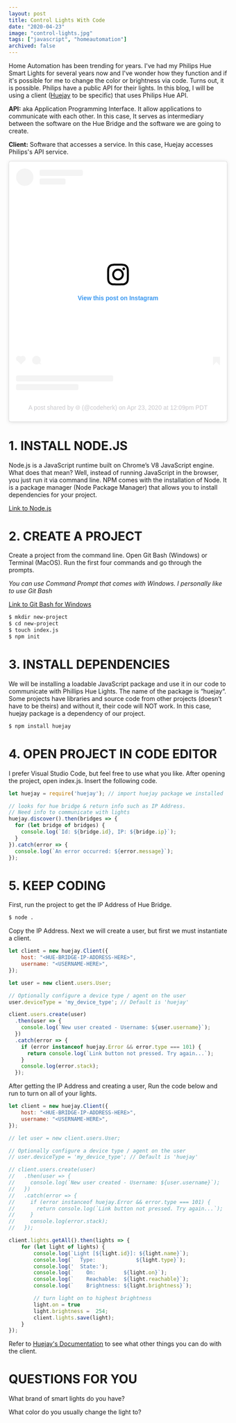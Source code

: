 ```yaml
---
layout: post
title: Control Lights With Code
date: "2020-04-23"
image: "control-lights.jpg"
tags: ["javascript", "homeautomation"]
archived: false
---
```

Home Automation has been trending for years. I've had my Philips Hue Smart Lights for several years now and I've wonder how they function and if it's possible for me to change the color or brightness via code. Turns out, it is possible. Philips have a public API for their lights. In this blog, I will be using a client ([Huejay](https://github.com/sqmk/huejay) to be specific) that uses Philips Hue API.

**API:** aka Application Programming Interface. It allow applications to communicate with each other. In this case, It serves as intermediary between the software on the Hue Bridge and the software we are going to create.

**Client:** Software that accesses a service. In this case, Huejay accesses Philips's API service.

<blockquote class="instagram-media" data-instgrm-permalink="https://www.instagram.com/p/B_VagADgeAX/?utm_source=ig_embed&amp;utm_campaign=loading" data-instgrm-version="12" style=" background:#FFF; border:0; border-radius:3px; box-shadow:0 0 1px 0 rgba(0,0,0,0.5),0 1px 10px 0 rgba(0,0,0,0.15); margin: 0 auto; max-width:658px; min-width:326px; padding:0; width:99.375%; width:-webkit-calc(100% - 2px); width:calc(100% - 2px);"><div style="padding:16px;"> <a href="https://www.instagram.com/p/B_VagADgeAX/?utm_source=ig_embed&amp;utm_campaign=loading" style=" background:#FFFFFF; line-height:0; padding:0 0; text-align:center; text-decoration:none; width:100%;" target="_blank"> <div style=" display: flex; flex-direction: row; align-items: center;"> <div style="background-color: #F4F4F4; border-radius: 50%; flex-grow: 0; height: 40px; margin-right: 14px; width: 40px;"></div> <div style="display: flex; flex-direction: column; flex-grow: 1; justify-content: center;"> <div style=" background-color: #F4F4F4; border-radius: 4px; flex-grow: 0; height: 14px; margin-bottom: 6px; width: 100px;"></div> <div style=" background-color: #F4F4F4; border-radius: 4px; flex-grow: 0; height: 14px; width: 60px;"></div></div></div><div style="padding: 19% 0;"></div> <div style="display:block; height:50px; margin:0 auto 12px; width:50px;"><svg width="50px" height="50px" viewBox="0 0 60 60" version="1.1" xmlns="https://www.w3.org/2000/svg" xmlns:xlink="https://www.w3.org/1999/xlink"><g stroke="none" stroke-width="1" fill="none" fill-rule="evenodd"><g transform="translate(-511.000000, -20.000000)" fill="#000000"><g><path d="M556.869,30.41 C554.814,30.41 553.148,32.076 553.148,34.131 C553.148,36.186 554.814,37.852 556.869,37.852 C558.924,37.852 560.59,36.186 560.59,34.131 C560.59,32.076 558.924,30.41 556.869,30.41 M541,60.657 C535.114,60.657 530.342,55.887 530.342,50 C530.342,44.114 535.114,39.342 541,39.342 C546.887,39.342 551.658,44.114 551.658,50 C551.658,55.887 546.887,60.657 541,60.657 M541,33.886 C532.1,33.886 524.886,41.1 524.886,50 C524.886,58.899 532.1,66.113 541,66.113 C549.9,66.113 557.115,58.899 557.115,50 C557.115,41.1 549.9,33.886 541,33.886 M565.378,62.101 C565.244,65.022 564.756,66.606 564.346,67.663 C563.803,69.06 563.154,70.057 562.106,71.106 C561.058,72.155 560.06,72.803 558.662,73.347 C557.607,73.757 556.021,74.244 553.102,74.378 C549.944,74.521 548.997,74.552 541,74.552 C533.003,74.552 532.056,74.521 528.898,74.378 C525.979,74.244 524.393,73.757 523.338,73.347 C521.94,72.803 520.942,72.155 519.894,71.106 C518.846,70.057 518.197,69.06 517.654,67.663 C517.244,66.606 516.755,65.022 516.623,62.101 C516.479,58.943 516.448,57.996 516.448,50 C516.448,42.003 516.479,41.056 516.623,37.899 C516.755,34.978 517.244,33.391 517.654,32.338 C518.197,30.938 518.846,29.942 519.894,28.894 C520.942,27.846 521.94,27.196 523.338,26.654 C524.393,26.244 525.979,25.756 528.898,25.623 C532.057,25.479 533.004,25.448 541,25.448 C548.997,25.448 549.943,25.479 553.102,25.623 C556.021,25.756 557.607,26.244 558.662,26.654 C560.06,27.196 561.058,27.846 562.106,28.894 C563.154,29.942 563.803,30.938 564.346,32.338 C564.756,33.391 565.244,34.978 565.378,37.899 C565.522,41.056 565.552,42.003 565.552,50 C565.552,57.996 565.522,58.943 565.378,62.101 M570.82,37.631 C570.674,34.438 570.167,32.258 569.425,30.349 C568.659,28.377 567.633,26.702 565.965,25.035 C564.297,23.368 562.623,22.342 560.652,21.575 C558.743,20.834 556.562,20.326 553.369,20.18 C550.169,20.033 549.148,20 541,20 C532.853,20 531.831,20.033 528.631,20.18 C525.438,20.326 523.257,20.834 521.349,21.575 C519.376,22.342 517.703,23.368 516.035,25.035 C514.368,26.702 513.342,28.377 512.574,30.349 C511.834,32.258 511.326,34.438 511.181,37.631 C511.035,40.831 511,41.851 511,50 C511,58.147 511.035,59.17 511.181,62.369 C511.326,65.562 511.834,67.743 512.574,69.651 C513.342,71.625 514.368,73.296 516.035,74.965 C517.703,76.634 519.376,77.658 521.349,78.425 C523.257,79.167 525.438,79.673 528.631,79.82 C531.831,79.965 532.853,80.001 541,80.001 C549.148,80.001 550.169,79.965 553.369,79.82 C556.562,79.673 558.743,79.167 560.652,78.425 C562.623,77.658 564.297,76.634 565.965,74.965 C567.633,73.296 568.659,71.625 569.425,69.651 C570.167,67.743 570.674,65.562 570.82,62.369 C570.966,59.17 571,58.147 571,50 C571,41.851 570.966,40.831 570.82,37.631"></path></g></g></g></svg></div><div style="padding-top: 8px;"> <div style=" color:#3897f0; font-family:Arial,sans-serif; font-size:14px; font-style:normal; font-weight:550; line-height:18px;"> View this post on Instagram</div></div><div style="padding: 12.5% 0;"></div> <div style="display: flex; flex-direction: row; margin-bottom: 14px; align-items: center;"><div> <div style="background-color: #F4F4F4; border-radius: 50%; height: 12.5px; width: 12.5px; transform: translateX(0px) translateY(7px);"></div> <div style="background-color: #F4F4F4; height: 12.5px; transform: rotate(-45deg) translateX(3px) translateY(1px); width: 12.5px; flex-grow: 0; margin-right: 14px; margin-left: 2px;"></div> <div style="background-color: #F4F4F4; border-radius: 50%; height: 12.5px; width: 12.5px; transform: translateX(9px) translateY(-18px);"></div></div><div style="margin-left: 8px;"> <div style=" background-color: #F4F4F4; border-radius: 50%; flex-grow: 0; height: 20px; width: 20px;"></div> <div style=" width: 0; height: 0; border-top: 2px solid transparent; border-left: 6px solid #f4f4f4; border-bottom: 2px solid transparent; transform: translateX(16px) translateY(-4px) rotate(30deg)"></div></div><div style="margin-left: auto;"> <div style=" width: 0px; border-top: 8px solid #F4F4F4; border-right: 8px solid transparent; transform: translateY(16px);"></div> <div style=" background-color: #F4F4F4; flex-grow: 0; height: 12px; width: 16px; transform: translateY(-4px);"></div> <div style=" width: 0; height: 0; border-top: 8px solid #F4F4F4; border-left: 8px solid transparent; transform: translateY(-4px) translateX(8px);"></div></div></div> <div style="display: flex; flex-direction: column; flex-grow: 1; justify-content: center; margin-bottom: 24px;"> <div style=" background-color: #F4F4F4; border-radius: 4px; flex-grow: 0; height: 14px; margin-bottom: 6px; width: 224px;"></div> <div style=" background-color: #F4F4F4; border-radius: 4px; flex-grow: 0; height: 14px; width: 144px;"></div></div></a><p style=" color:#c9c8cd; font-family:Arial,sans-serif; font-size:14px; line-height:17px; margin-bottom:0; margin-top:8px; overflow:hidden; padding:8px 0 7px; text-align:center; text-overflow:ellipsis; white-space:nowrap;"><a href="https://www.instagram.com/p/B_VagADgeAX/?utm_source=ig_embed&amp;utm_campaign=loading" style=" color:#c9c8cd; font-family:Arial,sans-serif; font-size:14px; font-style:normal; font-weight:normal; line-height:17px; text-decoration:none;" target="_blank">A post shared by 🌐 (@codeherk)</a> on <time style=" font-family:Arial,sans-serif; font-size:14px; line-height:17px;" datetime="2020-04-23T19:09:41+00:00">Apr 23, 2020 at 12:09pm PDT</time></p></div></blockquote>
<script async src="//www.instagram.com/embed.js"></script>
<!-- end ig snippet -->

# 1. INSTALL NODE.JS
Node.js is a JavaScript runtime built on Chrome’s V8 JavaScript engine. What does that mean? Well, instead of running JavaScript in the browser, you just run it via command line. 
NPM comes with the installation of Node. It is a package manager (Node Package Manager) that allows you to install dependencies for your project.

[Link to Node.js](https://nodejs.org/en)
# 2. CREATE A PROJECT
Create a project from the command line. Open Git Bash (Windows) or Terminal (MacOS). Run the first four commands and go through the prompts.

*You can use Command Prompt that comes with Windows. I personally like to use Git Bash*

[Link to Git Bash for Windows](https://gitforwindows.org/)

``` bash
$ mkdir new-project
$ cd new-project
$ touch index.js
$ npm init
```
# 3. INSTALL DEPENDENCIES
We will be installing a loadable JavaScript package and use it in our code to communicate with Phillips Hue Lights. The name of the package is “huejay“.
Some projects have libraries and source code from other projects (doesn’t have to be theirs) and without it, their code will NOT work. In this case, huejay package is a dependency of our project.
``` bash
$ npm install huejay
```
# 4. OPEN PROJECT IN CODE EDITOR
I prefer Visual Studio Code, but feel free to use what you like. After opening the project, open index.js. Insert the following code.
``` javascript
let huejay = require('huejay'); // import huejay package we installed

// looks for hue bridge & return info such as IP Address. 
// Need info to communicate with lights
huejay.discover().then(bridges => {
  for (let bridge of bridges) {
    console.log(`Id: ${bridge.id}, IP: ${bridge.ip}`);
  }
}).catch(error => {
  console.log(`An error occurred: ${error.message}`);
});
```

# 5. KEEP CODING
First, run the project to get the IP Address of Hue Bridge.
``` bash
$ node .
```
Copy the IP Address. Next we will create a user, but first we must instantiate a client. 

``` javascript
let client = new huejay.Client({
    host: "<HUE-BRIDGE-IP-ADDRESS-HERE>",
    username: "<USERNAME-HERE>",
});

let user = new client.users.User;

// Optionally configure a device type / agent on the user
user.deviceType = 'my_device_type'; // Default is 'huejay'

client.users.create(user)
  .then(user => {
    console.log(`New user created - Username: ${user.username}`);
  })
  .catch(error => {
    if (error instanceof huejay.Error && error.type === 101) {
      return console.log(`Link button not pressed. Try again...`);
    }
    console.log(error.stack);
  });
```
After getting the IP Address and creating a user, Run the code below and run to turn on all of your lights. 
``` javascript
let client = new huejay.Client({
    host: "<HUE-BRIDGE-IP-ADDRESS-HERE>",
    username: "<USERNAME-HERE>",
});

// let user = new client.users.User;

// Optionally configure a device type / agent on the user
// user.deviceType = 'my_device_type'; // Default is 'huejay'

// client.users.create(user)
//   .then(user => {
//     console.log(`New user created - Username: ${user.username}`);
//   })
//   .catch(error => {
//     if (error instanceof huejay.Error && error.type === 101) {
//       return console.log(`Link button not pressed. Try again...`);
//     }
//     console.log(error.stack);
//   });

client.lights.getAll().then(lights => {
    for (let light of lights) {
        console.log(`Light [${light.id}]: ${light.name}`);
        console.log(`  Type:             ${light.type}`);
        console.log('  State:');
        console.log(`    On:         ${light.on}`);
        console.log(`    Reachable:  ${light.reachable}`);
        console.log(`    Brightness: ${light.brightness}`);

        // turn light on to highest brightness
        light.on = true 
        light.brightness =  254;
        client.lights.save(light);
    }
});
```
Refer to [Huejay's Documentation](https://github.com/sqmk/huejay#users) to see what other things you can do with the client.

# QUESTIONS FOR YOU
What brand of smart lights do you have?

What color do you usually change the light to?
